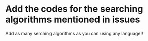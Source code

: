 # Add the codes for the searching algorithms mentioned in issues 
Add as many serching algorithms as you can using any language!!
